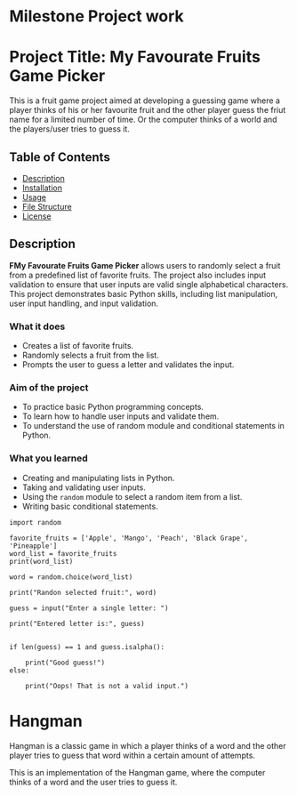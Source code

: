 # Milestone Project work

# Project Title: My Favourate Fruits Game Picker
This is a fruit game project aimed at developing a guessing game where a player thinks of his or her favourite fruit and the other player guess the friut name for a limited number of time.
Or the computer thinks of a world and the players/user tries to guess it.
## Table of Contents
- [Description](#description)
- [Installation](#installation)
- [Usage](#usage)
- [File Structure](#file-structure)
- [License](#license)

## Description

**FMy Favourate Fruits Game Picker** allows users to randomly select a fruit from a predefined list of favorite fruits. The project also includes input validation to ensure that user inputs are valid single alphabetical characters. This project demonstrates basic Python skills, including list manipulation, user input handling, and input validation.

### What it does
- Creates a list of favorite fruits.
- Randomly selects a fruit from the list.
- Prompts the user to guess a letter and validates the input.

### Aim of the project
- To practice basic Python programming concepts.
- To learn how to handle user inputs and validate them.
- To understand the use of random module and conditional statements in Python.

### What you learned
- Creating and manipulating lists in Python.
- Taking and validating user inputs.
- Using the `random` module to select a random item from a list.
- Writing basic conditional statements.


```
import random

favorite_fruits = ['Apple', 'Mango', 'Peach', 'Black Grape', 'Pineapple']
word_list = favorite_fruits
print(word_list)

word = random.choice(word_list)

print("Randon selected fruit:", word)

guess = input("Enter a single letter: ")

print("Entered letter is:", guess)


if len(guess) == 1 and guess.isalpha():
    
    print("Good guess!")
else:
   
    print("Oops! That is not a valid input.")
```

# Hangman
Hangman is a classic game in which a player thinks of a word and the other player tries to guess that word within a certain amount of attempts.

This is an implementation of the Hangman game, where the computer thinks of a word and the user tries to guess it. 
